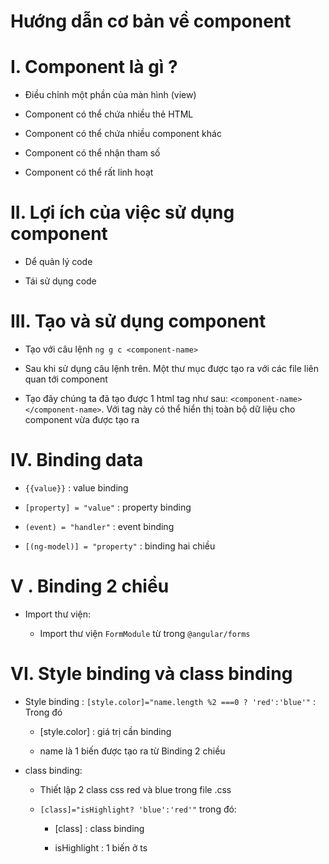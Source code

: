 Hướng dẫn cơ bản về component
===========================

# I. Component là gì ?

   - Điều chỉnh một phần của màn hình (view)

   - Component có thể chứa nhiều thẻ HTML

   - Component có thể chứa nhiều component khác

   - Component có thể nhận tham số

   - Component có thể rất linh hoạt

# II. Lợi ích của việc sử dụng component 

   - Dể quản lý code

   - Tái sử dụng code

# III. Tạo và sử dụng component

   - Tạo với câu lệnh `ng g c <component-name>`

   - Sau khi sử dụng câu lệnh trên. Một thư mục được tạo ra với các file liên quan tới component

   - Tạo đây chúng ta đã tạo được 1 html tag như sau: `<component-name></component-name>`. Với tag  này có thể hiển thị toàn bộ dữ liệu cho component vừa được tạo ra

# IV. Binding data

  - `{{value}}` : value binding 

  - `[property] = "value"` : property binding 

  - `(event) = "handler"` : event binding

  - `[(ng-model)] = "property"` : binding hai chiều

# V . Binding 2 chiều
 
  - Import thư viện:
    
     + Import thư viện `FormModule` từ trong `@angular/forms`

# VI.  Style binding và class binding

  - Style binding : `[style.color]="name.length %2 ===0 ? 'red':'blue'"` : Trong đó
    
    + [style.color] : giá trị cần binding

    + name là 1 biến được tạo ra từ Binding 2 chiều
  
  - class binding:

    + Thiết lập 2 class css red và blue trong file .css
 
    + `[class]="isHighlight? 'blue':'red'"` trong đó:
      
      - [class] : class binding

      - isHighlight : 1 biến ở ts
